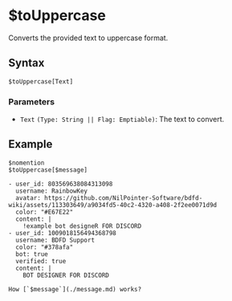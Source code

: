 # $toUppercase
Converts the provided text to uppercase format.

## Syntax
```
$toUppercase[Text]
```

### Parameters
- `Text` `(Type: String || Flag: Emptiable)`: The text to convert.

## Example
```
$nomention
$toUppercase[$message]
```

``` discord yaml
- user_id: 803569638084313098
  username: RainbowKey
  avatar: https://github.com/NilPointer-Software/bdfd-wiki/assets/113303649/a9034fd5-40c2-4320-a408-2f2ee0071d9d
  color: "#E67E22"
  content: |
    !example bot designeR FOR DISCORD
- user_id: 1009018156494368798
  username: BDFD Support
  color: "#378afa"
  bot: true
  verified: true
  content: |
    BOT DESIGNER FOR DISCORD
```

```admonish question title="What is this?"
How [`$message`](./message.md) works?
```

